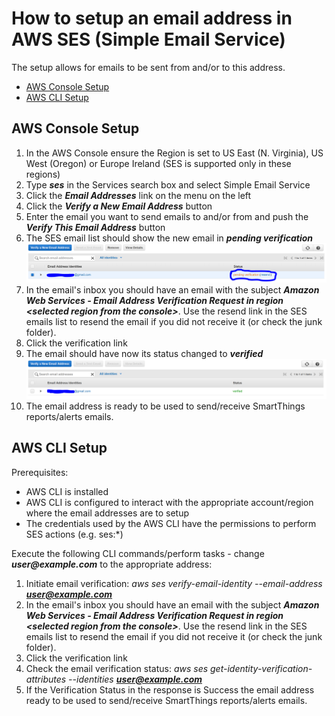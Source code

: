 # How to setup an email address in AWS SES (Simple Email Service)

The setup allows for emails to be sent from and/or to this address.

- [AWS Console Setup](#aws-console-setup)
- [AWS CLI Setup](#aws-cli-setup)

## AWS Console Setup

1. In the AWS Console ensure the Region is set to US East (N. Virginia), US West (Oregon) or Europe Ireland (SES is supported only in these regions)
2. Type **_ses_** in the Services search box and select Simple Email Service
3. Click the **_Email Addresses_** link on the menu on the left
3. Click the **_Verify a New Email Address_** button
4. Enter the email you want to send emails to and/or from and push the **_Verify This Email Address_** button
5. The SES email list should show the new email in **_pending verification_** ![pending verification](images/ses_email_list_1.PNG)
6. In the email's inbox you should have an email with the subject **_Amazon Web Services - Email Address Verification Request in region &lt;selected region from the console&gt;_**. Use the resend link in the SES emails list to resend the email if you did not receive it (or check the junk folder).
7. Click the verification link
8. The email should have now its status changed to **_verified_** ![pending verification](images/ses_email_list_2.PNG)
9. The email address is ready to be used to send/receive SmartThings reports/alerts emails.

## AWS CLI Setup

Prerequisites:
- AWS CLI is installed
- AWS CLI is configured to interact with the appropriate account/region where the email addresses are to setup
- The credentials used by the AWS CLI have the permissions to perform SES actions (e.g. ses:*)

Execute the following CLI commands/perform tasks - change **_user@example.com_** to the appropriate address:
 
1. Initiate email verification: _aws ses verify-email-identity --email-address **user@example.com**_
2. In the email's inbox you should have an email with the subject **_Amazon Web Services - Email Address Verification Request in region &lt;selected region from the console&gt;_**. Use the resend link in the SES emails list to resend the email if you did not receive it (or check the junk folder).
3. Click the verification link
4. Check the email verification status: _aws ses get-identity-verification-attributes --identities **user@example.com**_
5. If the Verification Status in the response is Success the email address ready to be used to send/receive SmartThings reports/alerts emails.